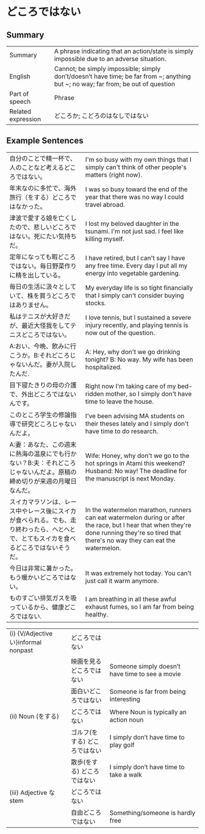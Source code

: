 # どころではない

## Summary

<table><tr>   <td>Summary</td>   <td>A phrase indicating that an action/state is simply impossible due to an adverse situation.</td></tr><tr>   <td>English</td>   <td>Cannot; be simply impossible; simply don’t/doesn’t have time; be far from ~; anything but ~; no way; far from; be out of question</td></tr><tr>   <td>Part of speech</td>   <td>Phrase</td></tr><tr>   <td>Related expression</td>   <td>どころか; こどろのはなしではない</td></tr></table>

## Example Sentences

<table><tr>   <td>自分のことで精一杯で、人のことなど考えるどころではない。</td>   <td>I'm so busy with my own things that I simply can't think of other people's matters (right now).</td></tr><tr>   <td>年末なのに多忙で、海外旅行（をする）どころではなかった。</td>   <td>I was so busy toward the end of the year that there was no way I could travel abroad.</td></tr><tr>   <td>津波で愛する娘を亡くしたので、悲しいどころではない。死にたい気持ちだ。</td>   <td>I lost my beloved daughter in the tsunami. I'm not just sad. I feel like killing myself.</td></tr><tr>   <td>定年になっても暇どころではない。毎日野菜作りに精を出している。</td>   <td>I have retired, but I can't say I have any free time. Every day I put all my energy into vegetable gardening.</td></tr><tr>   <td>毎日の生活に汲々としていて、株を買うどころではありません。</td>   <td>My everyday life is so tight financially that I simply can't consider buying stocks.</td></tr><tr>   <td>私はテニスが大好きだが、最近大怪我をしてテニスどころではない。</td>   <td>I love tennis, but I sustained a severe injury recently, and playing tennis is now out of the question.</td></tr><tr>   <td>A:おい、今晩、飲みに行こうか。B:それどころじゃないんだ。妻が入院したんだ.</td>   <td>A: Hey, why don't we go drinking tonight? B: No way. My wife has been hospitalized.</td></tr><tr>   <td>目下寝たきりの母の介護で、外出どころではないんです。</td>   <td>Right now I'm taking care of my bed-ridden mother, so I simply don't have time to leave the house.</td></tr><tr>   <td>このところ学生の修論指導で研究どころじゃないんだよ。</td>   <td>I've been advising MA students on their theses lately and I simply don't have time to do research.</td></tr><tr>   <td>A:妻：あなた、この週末に熱海の温泉にでも行かない？B:夫：それどころじゃないんだよ。原稿の締め切りが来週の月曜日なんだ。</td>   <td>Wife: Honey, why don't we go to the hot springs in Atami this weekend? Husband: No way! The deadline for the manuscript is next Monday.</td></tr><tr>   <td>スイカマラソンは、レース中やレース後にスイカが食べられる。でも、走り終わったら、へとへとで、とてもスイカを食べるどころではないそうだ。</td>   <td>In the watermelon marathon, runners can eat watermelon during or after the race, but I hear that when they're done running they're so tired that there's no way they can eat the watermelon.</td></tr><tr>   <td>今日は非常に暑かった。もう暖かいどころではない。</td>   <td>It was extremely hot today. You can't just call it warm anymore.</td></tr><tr>   <td>ものすごい排気ガスを吸っているから、健康どころではない.</td>   <td>I am breathing in all these awful exhaust fumes, so I am far from being healthy.</td></tr></table>

<table class="table"><tbody><tr class="tr head"><td class="td"><span class="numbers">(i)</span> <span class="bold">{V/Adjectiveい}informal nonpast</span></td><td class="td"><span class="concept">どころではない</span></td><td class="td"></td></tr><tr class="tr"><td class="td"></td><td class="td"><span>映画を見る</span><span class="concept">どころではない</span></td><td class="td"><span>Someone simply doesn’t have time to see a movie</span></td></tr><tr class="tr"><td class="td"></td><td class="td"><span>面白い</span><span class="concept">どころではない</span></td><td class="td"><span>Someone is far from being interesting</span></td></tr><tr class="tr head"><td class="td"><span class="numbers">(ii)</span> <span class="bold">Noun (をする)</span> </td><td class="td"><span class="concept">どころではない</span></td><td class="td"><span>Where Noun is typically an action noun</span></td></tr><tr class="tr"><td class="td"></td><td class="td"><span>ゴルフ(をする)</span> <span class="concept">どころではない</span></td><td class="td"><span>I simply don’t have time to play golf</span></td></tr><tr class="tr"><td class="td"></td><td class="td"><span>散歩(をする)</span> <span class="concept">どころではない</span></td><td class="td"><span>I simply don’t have time to take a walk</span></td></tr><tr class="tr head"><td class="td"><span class="numbers">(iii)</span> <span class="bold">Adjective な stem</span></td><td class="td"><span class="concept">どころではない</span></td><td class="td"></td></tr><tr class="tr"><td class="td"></td><td class="td"><span>自由</span><span class="concept">どころではない</span></td><td class="td"><span>Something/someone is hardly free</span></td></tr></tbody></table>

